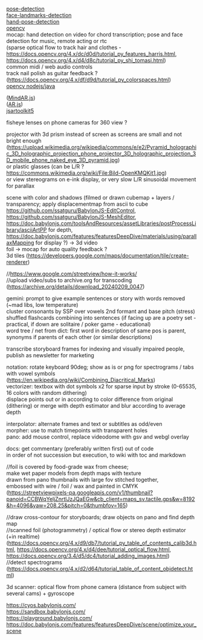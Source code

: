 [pose-detection](https://github.com/freealise/tfjs-models/tree/master/pose-detection)  
[face-landmarks-detection](https://github.com/freealise/tfjs-models/tree/master/face-landmarks-detection)  
[hand-pose-detection](https://github.com/freealise/tfjs-models/tree/master/hand-pose-detection)  
[opencv](https://docs.opencv.org/4.x/d1/d0d/tutorial_js_pose_estimation.html)  
mocap: hand detection on video for chord transcription; pose and face detection for music, remote acting or rtc  
(sparse optical flow to track hair and clothes -  
https://docs.opencv.org/4.x/dc/d0d/tutorial_py_features_harris.html,  
https://docs.opencv.org/4.x/d4/d8c/tutorial_py_shi_tomasi.html)  
common midi / web audio controls  
track nail polish as guitar feedback ? (https://docs.opencv.org/4.x/df/d9d/tutorial_py_colorspaces.html)  
[opencv nodejs/java](https://docs.opencv.org/4.x/dc/de6/tutorial_js_nodejs.html)  
  
([MindAR.js](https://github.com/hiukim/mind-ar-js))  
([AR.js](https://github.com/AR-js-org/AR.js))  
[jsartoolkit5](https://github.com/artoolkitx/jsartoolkit5)  
  
fisheye lenses on phone cameras for 360 view ?
  
projector with 3d prism instead of screen as screens are small and not bright enough (https://upload.wikimedia.org/wikipedia/commons/e/e2/Pyramid_holographic_3D_holographic_projection_phone_projector_3D_holographic_projection_3D_mobile_phone_naked_eye_3D_pyramid.jpg)  
or plastic glasses (can be L/R ? https://commons.wikimedia.org/wiki/File:Bild-OpenKMQKit1.jpg)  
or view stereograms on e-ink display, or very slow L/R sinusoidal movement for parallax  
  
scene with color and shadows (filmed or drawn cubemap + layers / transparency; apply displacementmap from ascii to cube
https://github.com/ssatguru/BabylonJS-EditControl, 
https://github.com/ssatguru/BabylonJS-MeshEditor, 
https://doc.babylonjs.com/toolsAndResources/assetLibraries/postProcessLibrary/asciiArtPP for depth, 
https://doc.babylonjs.com/features/featuresDeepDive/materials/using/parallaxMapping for display ?) -> 3d video  
foil -> mocap for auto quality feedback ?  
3d tiles (https://developers.google.com/maps/documentation/tile/create-renderer)  

//https://www.google.com/streetview/how-it-works/  
//upload video/subs to archive.org for transcoding (https://archive.org/details/download_20240209_0047)  
  
gemini: prompt to give example sentences or story with words removed (~mad libs, low temperature)  
cluster consonants by SSP over vowels 2nd formant and base pitch (stress)  
shuffled flashcards combining into sentences (if facing up are a poetry set - practical, if down are solitaire / poker game - educational)  
word tree / net from dict: first word in description of same pos is parent, synonyms if parents of each other (or similar descriptions)  
  
transcribe storyboard frames for indexing and visually impaired people, publish as newsletter for marketing  
  
notation: rotate keyboard 90deg; show as is or png for spectrograms / tabs with vowel symbols (https://en.wikipedia.org/wiki/Combining_Diacritical_Marks)  
vectorizer: textbox with dot symbols x2 for sparse input by stroke (0-65535, 16 colors with random dithering)  
displace points out or in according to color difference from original (dithering) or merge with depth estimator and blur according to average depth  
  
interpolator: alternate frames and text or subtitles as odd/even  
morpher: use to match timepoints with transparent holes  
pano: add mouse control, replace videodome with gsv and webgl overlay  
  
docs: get commentary (preferably written first) out of code  
in order of not succession but execution, to wiki with toc and markdown  
  
//foil is covered by food-grade wax from cheese;  
make wet paper models from depth maps with texture  
drawn from pano thumbnails with large fov stitched together,  
embossed with wire / foil / wax and painted in CMYK  
(https://streetviewpixels-pa.googleapis.com/v1/thumbnail?panoid=CCBWqYeljZnrtlJzJQaEGw&cb_client=maps_sv.tactile.gps&w=8192&h=4096&yaw=208.25&pitch=0&thumbfov=165)  
  
//draw cross-contour for storyboards; draw objects on pano and find depth map  
//scanned foil (photogrammetry) / optical flow or stereo depth estimator (+in realtime)  
  (https://docs.opencv.org/4.x/d9/db7/tutorial_py_table_of_contents_calib3d.html, 
   https://docs.opencv.org/4.x/d4/dee/tutorial_optical_flow.html,
   https://docs.opencv.org/3.4/d5/dc4/tutorial_adding_images.html)  
//detect spectrograms (https://docs.opencv.org/4.x/d2/d64/tutorial_table_of_content_objdetect.html)  
  
3d scanner: optical flow from phone camera (distance from subject with several cams) + gyroscope  
  
https://cyos.babylonjs.com/  
https://sandbox.babylonjs.com/  
https://playground.babylonjs.com/  
https://doc.babylonjs.com/features/featuresDeepDive/scene/optimize_your_scene  
